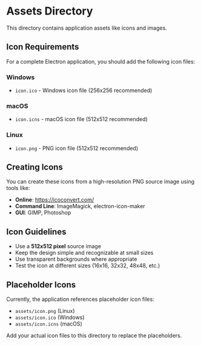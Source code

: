 # Assets Directory

This directory contains application assets like icons and images.

## Icon Requirements

For a complete Electron application, you should add the following icon files:

### Windows
- `icon.ico` - Windows icon file (256x256 recommended)

### macOS  
- `icon.icns` - macOS icon file (512x512 recommended)

### Linux
- `icon.png` - PNG icon file (512x512 recommended)

## Creating Icons

You can create these icons from a high-resolution PNG source image using tools like:

- **Online**: https://icoconvert.com/
- **Command Line**: ImageMagick, electron-icon-maker
- **GUI**: GIMP, Photoshop

## Icon Guidelines

- Use a **512x512 pixel** source image
- Keep the design simple and recognizable at small sizes
- Use transparent backgrounds where appropriate
- Test the icon at different sizes (16x16, 32x32, 48x48, etc.)

## Placeholder Icons

Currently, the application references placeholder icon files:
- `assets/icon.png` (Linux)
- `assets/icon.ico` (Windows)  
- `assets/icon.icns` (macOS)

Add your actual icon files to this directory to replace the placeholders.

